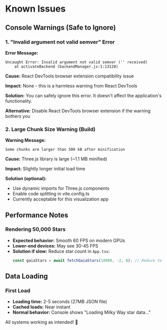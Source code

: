 # Known Issues

## Console Warnings (Safe to Ignore)

### 1. "Invalid argument not valid semver" Error

**Error Message:**
```
Uncaught Error: Invalid argument not valid semver ('' received)
    at activateBackend (backendManager.js:1:13128)
```

**Cause:** React DevTools browser extension compatibility issue

**Impact:** None - this is a harmless warning from React DevTools

**Solution:** You can safely ignore this error. It doesn't affect the application's functionality.

**Alternative:** Disable React DevTools browser extension if the warning bothers you

### 2. Large Chunk Size Warning (Build)

**Warning Message:**
```
Some chunks are larger than 500 kB after minification
```

**Cause:** Three.js library is large (~1.1 MB minified)

**Impact:** Slightly longer initial load time

**Solution (optional):**
- Use dynamic imports for Three.js components
- Enable code splitting in vite.config.ts
- Currently acceptable for this visualization app

## Performance Notes

### Rendering 50,000 Stars

- **Expected behavior:** Smooth 60 FPS on modern GPUs
- **Lower-end devices:** May see 30-45 FPS
- **Solution if slow:** Reduce star count in `App.tsx`:
  ```typescript
  const gaiaStars = await fetchGaiaStars(10000, -2, 8); // Reduce to 10K stars
  ```

## Data Loading

### First Load

- **Loading time:** 2-5 seconds (27MB JSON file)
- **Cached loads:** Near instant
- **Normal behavior:** Console shows "Loading Milky Way star data..."

All systems working as intended! 🌟
